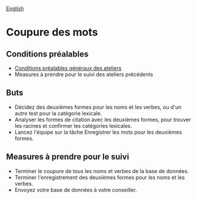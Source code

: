 <a href="../fr/ws/PARSE_WORDS.md">English</a>

# Coupure des mots

## Conditions préalables

- [Conditions préalables généraux des ateliers](../WORKSHOPS.md#Prerequisites)
- Measures à prendre pour le suivi des ateliers précédents

## Buts

- Décidez des deuxièmes formes pour les noms et les verbes, ou d'un autre test pour la catégorie lexicale.
- Analyser les formes de citation avec les deuxièmes formes, pour trouver les racines et confirmer les catégories lexicales.
- Lancez l'équipe sur la tâche Enregistrer les mots pour les deuxièmes formes.

## Measures à prendre pour le suivi

- Terminer le coupure de tous les noms et verbes de la base de données.
- Terminer l'enregistrement des deuxièmes formes pour les noms et les verbes.
- Envoyez votre base de données à votre conseiller.
